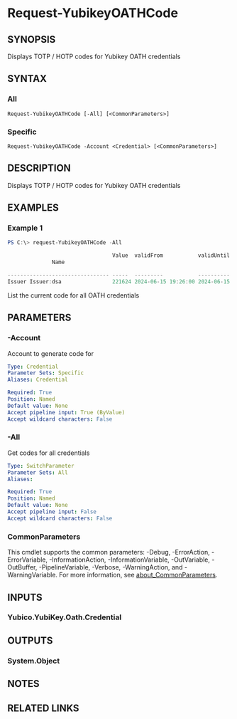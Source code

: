 ﻿---
external help file: powershellYK.dll-Help.xml
Module Name: powershellYK
online version:
schema: 2.0.0
---

# Request-YubikeyOATHCode

## SYNOPSIS
Displays TOTP / HOTP codes for Yubikey OATH credentials

## SYNTAX

### All
```
Request-YubikeyOATHCode [-All] [<CommonParameters>]
```

### Specific
```
Request-YubikeyOATHCode -Account <Credential> [<CommonParameters>]
```

## DESCRIPTION
Displays TOTP / HOTP codes for Yubikey OATH credentials

## EXAMPLES

### Example 1
```powershell
PS C:\> request-YubikeyOATHCode -All

                                 Value  validFrom           validUntil
              Name

-------------------------------- -----  ---------           ----------
Issuer Issuer:dsa                221624 2024-06-15 19:26:00 2024-06-15 19:26:30
```

List the current code for all OATH credentials

## PARAMETERS

### -Account
Account to generate code for

```yaml
Type: Credential
Parameter Sets: Specific
Aliases: Credential

Required: True
Position: Named
Default value: None
Accept pipeline input: True (ByValue)
Accept wildcard characters: False
```

### -All
Get codes for all credentials

```yaml
Type: SwitchParameter
Parameter Sets: All
Aliases:

Required: True
Position: Named
Default value: None
Accept pipeline input: False
Accept wildcard characters: False
```

### CommonParameters
This cmdlet supports the common parameters: -Debug, -ErrorAction, -ErrorVariable, -InformationAction, -InformationVariable, -OutVariable, -OutBuffer, -PipelineVariable, -Verbose, -WarningAction, and -WarningVariable. For more information, see [about_CommonParameters](http://go.microsoft.com/fwlink/?LinkID=113216).

## INPUTS

### Yubico.YubiKey.Oath.Credential

## OUTPUTS

### System.Object
## NOTES

## RELATED LINKS
